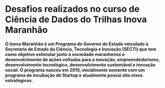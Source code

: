 # Desafios realizados no curso de Ciência de Dados do Trilhas Inova Maranhão


#### O Inova Maranhão é um Programa do Governo do Estado veiculado à Secretaria de Estado da Ciência, Tecnologia e Inovação (SECTI) que tem como objetivo estimular junto à sociedade maranhense o desenvolvimento de ações voltadas para a inovação, empreendedorismo, desenvolvimento tecnológico, desenvolvimento sustentável e inovação social. O programa nasceu em 2015, inicialmente somente com um programa de incubação de Startup e atualmente possui oito eixos estratégicos.
